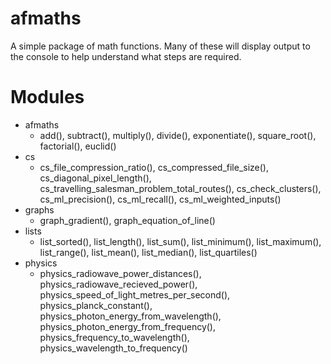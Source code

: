 # afmaths

A simple package of math functions. Many of these will display output to the console to help understand what steps are required.

# Modules

- afmaths
  - add(), subtract(), multiply(), divide(), exponentiate(), square_root(), factorial(), euclid()
- cs
  - cs_file_compression_ratio(), cs_compressed_file_size(), cs_diagonal_pixel_length(), cs_travelling_salesman_problem_total_routes(), cs_check_clusters(), cs_ml_precision(), cs_ml_recall(), cs_ml_weighted_inputs()
- graphs
  - graph_gradient(), graph_equation_of_line()
- lists
  - list_sorted(), list_length(), list_sum(), list_minimum(), list_maximum(), list_range(), list_mean(), list_median(), list_quartiles()
- physics
  - physics_radiowave_power_distances(), physics_radiowave_recieved_power(), physics_speed_of_light_metres_per_second(), physics_planck_constant(), physics_photon_energy_from_wavelength(), physics_photon_energy_from_frequency(), physics_frequency_to_wavelength(), physics_wavelength_to_frequency()
